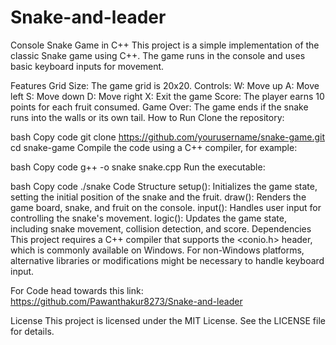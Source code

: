 # Snake-and-leader
Console Snake Game in C++
This project is a simple implementation of the classic Snake game using C++. The game runs in the console and uses basic keyboard inputs for movement.

Features
Grid Size: The game grid is 20x20.
Controls:
W: Move up
A: Move left
S: Move down
D: Move right
X: Exit the game
Score: The player earns 10 points for each fruit consumed.
Game Over: The game ends if the snake runs into the walls or its own tail.
How to Run
Clone the repository:

bash
Copy code
git clone https://github.com/yourusername/snake-game.git
cd snake-game
Compile the code using a C++ compiler, for example:

bash
Copy code
g++ -o snake snake.cpp
Run the executable:

bash
Copy code
./snake
Code Structure
setup(): Initializes the game state, setting the initial position of the snake and the fruit.
draw(): Renders the game board, snake, and fruit on the console.
input(): Handles user input for controlling the snake's movement.
logic(): Updates the game state, including snake movement, collision detection, and score.
Dependencies
This project requires a C++ compiler that supports the <conio.h> header, which is commonly available on Windows. For non-Windows platforms, alternative libraries or modifications might be necessary to handle keyboard input.

For Code head towards this link: https://github.com/Pawanthakur8273/Snake-and-leader

License
This project is licensed under the MIT License. See the LICENSE file for details.


